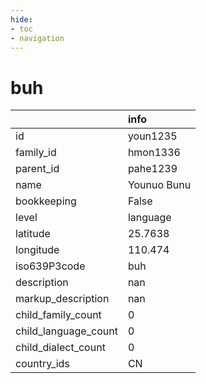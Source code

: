 ```yaml
---
hide:
- toc
- navigation
---
```

# buh
|                      | info        |
|:---------------------|:------------|
| id                   | youn1235    |
| family_id            | hmon1336    |
| parent_id            | pahe1239    |
| name                 | Younuo Bunu |
| bookkeeping          | False       |
| level                | language    |
| latitude             | 25.7638     |
| longitude            | 110.474     |
| iso639P3code         | buh         |
| description          | nan         |
| markup_description   | nan         |
| child_family_count   | 0           |
| child_language_count | 0           |
| child_dialect_count  | 0           |
| country_ids          | CN          |